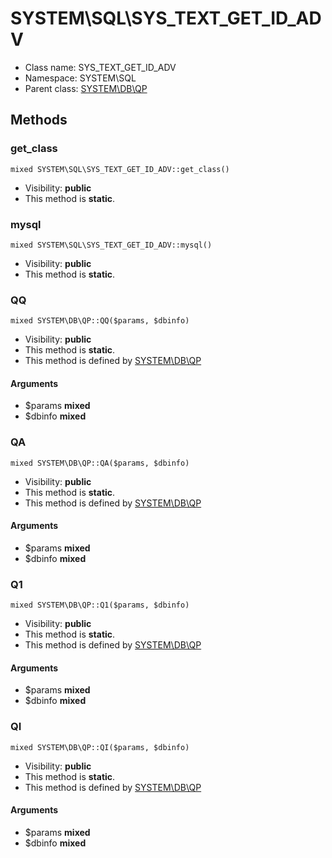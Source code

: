 SYSTEM\SQL\SYS_TEXT_GET_ID_ADV
===============






* Class name: SYS_TEXT_GET_ID_ADV
* Namespace: SYSTEM\SQL
* Parent class: [SYSTEM\DB\QP](SYSTEM-DB-QP)







Methods
-------


### get_class

    mixed SYSTEM\SQL\SYS_TEXT_GET_ID_ADV::get_class()





* Visibility: **public**
* This method is **static**.




### mysql

    mixed SYSTEM\SQL\SYS_TEXT_GET_ID_ADV::mysql()





* Visibility: **public**
* This method is **static**.




### QQ

    mixed SYSTEM\DB\QP::QQ($params, $dbinfo)





* Visibility: **public**
* This method is **static**.
* This method is defined by [SYSTEM\DB\QP](SYSTEM-DB-QP)


#### Arguments
* $params **mixed**
* $dbinfo **mixed**



### QA

    mixed SYSTEM\DB\QP::QA($params, $dbinfo)





* Visibility: **public**
* This method is **static**.
* This method is defined by [SYSTEM\DB\QP](SYSTEM-DB-QP)


#### Arguments
* $params **mixed**
* $dbinfo **mixed**



### Q1

    mixed SYSTEM\DB\QP::Q1($params, $dbinfo)





* Visibility: **public**
* This method is **static**.
* This method is defined by [SYSTEM\DB\QP](SYSTEM-DB-QP)


#### Arguments
* $params **mixed**
* $dbinfo **mixed**



### QI

    mixed SYSTEM\DB\QP::QI($params, $dbinfo)





* Visibility: **public**
* This method is **static**.
* This method is defined by [SYSTEM\DB\QP](SYSTEM-DB-QP)


#### Arguments
* $params **mixed**
* $dbinfo **mixed**


